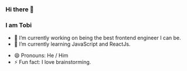 ### Hi there 👋

### I am Tobi

- 🔭 I’m currently working on being the best frontend engineer I can be.
- 🌱 I’m currently learning JavaScript and ReactJs.
<!-- - 👯 I’m looking to collaborate on ... -->
<!-- - 🤔 I’m looking for help with ...
- 💬 Ask me about ...
- 📫 How to reach me: ... -->
- 😄 Pronouns: He / Him
- ⚡ Fun fact: I love brainstorming.

